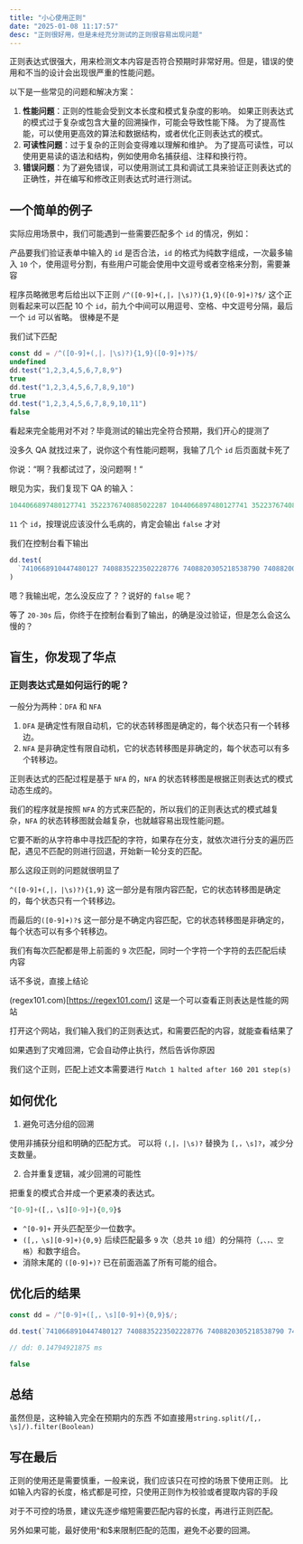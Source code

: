 ```yaml
---
title: "小心使用正则"
date: "2025-01-08 11:17:57"
desc: "正则很好用，但是未经充分测试的正则很容易出现问题"
---
```


正则表达式很强大，用来检测文本内容是否符合预期时非常好用。但是，错误的使用和不当的设计会出现很严重的性能问题。

以下是一些常见的问题和解决方案：

1. **性能问题**：正则的性能会受到文本长度和模式复杂度的影响。
   如果正则表达式的模式过于复杂或包含大量的回溯操作，可能会导致性能下降。
   为了提高性能，可以使用更高效的算法和数据结构，或者优化正则表达式的模式。
2. **可读性问题**：过于复杂的正则会变得难以理解和维护。
   为了提高可读性，可以使用更易读的语法和结构，例如使用命名捕获组、注释和换行符。
3. **错误问题**：为了避免错误，可以使用测试工具和调试工具来验证正则表达式的正确性，并在编写和修改正则表达式时进行测试。

## 一个简单的例子

实际应用场景中，我们可能遇到一些需要匹配多个 `id` 的情况，例如：

产品要我们验证表单中输入的 `id` 是否合法，`id` 的格式为纯数字组成，一次最多输入 `10` 个，使用逗号分割，有些用户可能会使用中文逗号或者空格来分割，需要兼容

程序员略微思考后给出以下正则
`/^([0-9]+(,|，|\s)?){1,9}([0-9]+)?$/`
这个正则看起来可以匹配 10 个 `id`，前九个中间可以用逗号、空格、中文逗号分隔，最后一个 `id` 可以省略。
很棒是不是

我们试下匹配

```js
const dd = /^([0-9]+(,|，|\s)?){1,9}([0-9]+)?$/
undefined
dd.test("1,2,3,4,5,6,7,8,9")
true
dd.test("1,2,3,4,5,6,7,8,9,10")
true
dd.test("1,2,3,4,5,6,7,8,9,10,11")
false
```

看起来完全能用对不对？毕竟测试的输出完全符合预期，我们开心的提测了

没多久 QA 就找过来了，说你这个有性能问题啊，我输了几个 `id` 后页面就卡死了

你说：“啊？我都试过了，没问题啊！“

眼见为实，我们复现下 QA 的输入：

```js
1044066897480127741 3522376740885022287 1044066897480127741 3522376740885022287 1044066897480127741 3522376740885022287 1044066897480127741 3522376740885022287 1044066897480127741 3522376740885022287 3522376740885022287
```

`11` 个 `id`，按理说应该没什么毛病的，肯定会输出 `false` 才对

我们在控制台看下输出

```js
dd.test(
  `7410668910447480127 7408835223502228776 7408820305218538790 7408820055087058226 7408820247030926629 7408820229343563017 7408820205817761051 7408820188390444314 7408818106883230995 7408818052759948598 7408818035575835940 7408818017217334569`
)
```

嗯？我输出呢，怎么没反应了？？说好的 `false` 呢？

等了 `20-30s` 后，你终于在控制台看到了输出，的确是没过验证，但是怎么会这么慢的？

## 盲生，你发现了华点

### 正则表达式是如何运行的呢？

一般分为两种：`DFA` 和 `NFA`

1. `DFA` 是确定性有限自动机，它的状态转移图是确定的，每个状态只有一个转移边。
2. `NFA` 是非确定性有限自动机，它的状态转移图是非确定的，每个状态可以有多个转移边。

正则表达式的匹配过程是基于 `NFA` 的，`NFA` 的状态转移图是根据正则表达式的模式动态生成的。

我们的程序就是按照 `NFA` 的方式来匹配的，所以我们的正则表达式的模式越复杂，`NFA` 的状态转移图就会越复杂，也就越容易出现性能问题。

它要不断的从字符串中寻找匹配的字符，如果存在分支，就依次进行分支的遍历匹配，遇见不匹配的则进行回退，开始新一轮分支的匹配。

那么这段正则的问题就很明显了

`^([0-9]+(,|，|\s)?){1,9}` 这一部分是有限内容匹配，它的状态转移图是确定的，每个状态只有一个转移边。

而最后的`([0-9]+)?$` 这一部分是不确定内容匹配，它的状态转移图是非确定的，每个状态可以有多个转移边。

我们有每次匹配都是带上前面的 `9` 次匹配，同时一个字符一个字符的去匹配后续内容

话不多说，直接上结论

(regex101.com)[https://regex101.com/]
这是一个可以查看正则表达是性能的网站

打开这个网站，我们输入我们的正则表达式，和需要匹配的内容，就能查看结果了

如果遇到了灾难回溯，它会自动停止执行，然后告诉你原因

我们这个正则，匹配上述文本需要进行
`Match 1 halted after 160 201 step(s)`

## 如何优化

1. 避免可选分组的回溯

使用非捕获分组和明确的匹配方式。
可以将 `(,|，|\s)?` 替换为 `[,，\s]?`，减少分支数量。

2. 合并重复逻辑，减少回溯的可能性

把重复的模式合并成一个更紧凑的表达式。

```js
^[0-9]+([,，\s][0-9]+){0,9}$
```

- `^[0-9]+` 开头匹配至少一位数字。
- `([,，\s][0-9]+){0,9}` 后续匹配最多 `9` 次（总共 `10` 组）的分隔符（`,、，、空格`）和数字组合。
- 消除末尾的 `([0-9]+)?` 已在前面涵盖了所有可能的组合。

## 优化后的结果

```js
const dd = /^[0-9]+([,，\s][0-9]+){0,9}$/;

dd.test(`7410668910447480127 7408835223502228776 7408820305218538790 7408820055087058226 7408820247030926629 7408820229343563017 7408820205817761051 7408820188390444314 7408818106883230995 7408818052759948598 7408818035575835940 7408818017217334569`);

// dd: 0.14794921875 ms

false
```

## 总结

虽然但是，这种输入完全在预期内的东西
不如直接用`string.split(/[,， \s]/).filter(Boolean)`

## 写在最后

正则的使用还是需要慎重，一般来说，我们应该只在可控的场景下使用正则。
比如输入内容的长度，格式都是可控，只使用正则作为校验或者提取内容的手段

对于不可控的场景，建议先逐步缩短需要匹配内容的长度，再进行正则匹配。

另外如果可能，最好使用^和$来限制匹配的范围，避免不必要的回溯。
